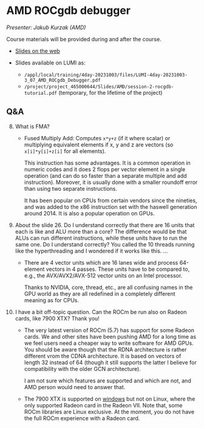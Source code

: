 # AMD ROCgdb debugger

<!-- Cannot do in full italics as the ã is misplaced which is likely an mkdocs bug. -->
*Presenter: Jakub Kurzak (AMD)*

Course materials will be provided during and after the course.

<!--
<video src="https://462000265.lumidata.eu/4day-20231003/recordings/3_07_AMD_ROCgdb_Debugger.mp4" controls="controls">
</video>
-->

-   [Slides on the web](https://462000265.lumidata.eu/4day-20231003/files/LUMI-4day-20231003-3_07_AMD_ROCgdb_Debugger.pdf)

-   Slides available on LUMI as:
    -   `/appl/local/training/4day-20231003/files/LUMI-4day-20231003-3_07_AMD_ROCgdb_Debugger.pdf`
    -   `/project/project_465000644/Slides/AMD/session-2-rocgdb-tutorial.pdf` (temporary, for the lifetime of the project)

<!--
-   Video also available on LUMI as
    `/appl/local/training/4day-20231003/recordings/3_07_AMD_ROCgdb_Debugger.mp4`
-->

## Q&A

8.  What is FMA?

    -   Fused Multiply Add: Computes `x*y+z` (if it where scalar) or multiplying equivalent elements if x, y and z are vectors (so `x[i]*y[i]+z[i]` for all elements).

        This instruction has some advantages. It is a common operation in numeric codes and it does 2 flops per vector element in a single operation (and can do so faster than a separate multiple and add instruction). Moreover, it is usually done with a smaller roundoff error than using two separate instructions.
        
        It has been popular on CPUs from certain vendors since the nineties, and was added to the x86 instruction set with the haswell generation around 2014. It is also a popular operation on GPUs.


9. About the slide 26. Do I understand correctly that there are 16 units that each is like and ALU more than a core? The difference would be that ALUs can run different instructions, while these units have to run the same one. Do I understand correctly? You called the 10 threads running like the hyperthreading and I wondered if it works like this. ...

    -   There are 4 vector units which are 16 lanes wide and process 64-element vectors in 4 passes. These units have to be compared to, e.g., the AVX/AVX2/AVX-512 vector units on an Intel processor.

        Thanks to NVIDIA, core, thread, etc., are all confusing names in the GPU world as they are all redefined in a completely different meaning as for CPUs. 
        
10. I have a bit off-topic question. Can the ROCm be run also on Radeon cards, like 7900 XTX? Thank you!

    -   The very latest version of ROCm (5.7) has support for some Radeon cards. We and other sites have been pushing AMD for a long time as we feel users need a cheaper way to write software for AMD GPUs. You should be aware though that the RDNA architecture is rather different vrom the CDNA architecture. It is based on vectors of length 32 instead of 64 (though it still supports the latter I believe for compatibility with the older GCN architecture).

        I am not sure which features are supported and which are not, and AMD person would need to answer that.
        
    - The 7900 XTX is supported on [windows](https://rocm.docs.amd.com/en/latest/release/windows_support.html#windows-supported-gpus) but not on Linux, where the only supported Radeon card in the Radeon VII. Note that, some ROCm libraries are Linux exclusive. At the moment, you do not have the full ROCm experience with a Radeon card.

 
